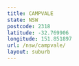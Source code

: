 ```yaml
---
title: CAMPVALE
state: NSW
postcode: 2318
latitude: -32.769906
longitude: 151.851897
url: /nsw/campvale/
layout: suburb
---
```

